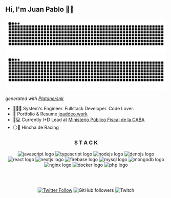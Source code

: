 ## Hi, I'm Juan Pablo 👋🏽

![github contribution grid snake animation](https://raw.githubusercontent.com/jpaddeo/jpaddeo/output/github-contribution-grid-snake-dark.svg#gh-dark-mode-only)
![github contribution grid snake animation](https://raw.githubusercontent.com/jpaddeo/jpaddeo/output/github-contribution-grid-snake.svg#gh-light-mode-only)

_generated with [Platane/snk](https://github.com/Platane/snk)_

- 👨🏻‍💻 System's Engineer. Fullstack Developer. Code Lover.
- 📕 Portfolio & Resume [jpaddeo.work](https://jpaddeo.work)
- 🏡💻 Currently I+D Lead at [Ministerio Público Fiscal de la CABA](https://mpfciudad.gob.ar)
- ⚪️🔘 Hincha de Racing
<!-- - 🟣 Trying to be _Livecoder Streamer_ on [Twitch](https://twitch.tv/jpaddeo) -->

###
<h3 align="center">S T A C K</h3>
<div align="center">
  <img src="https://cdn.jsdelivr.net/gh/devicons/devicon/icons/javascript/javascript-original.svg"   height="40"  width="52" alt="javascript logo"  />
  <img src="https://cdn.jsdelivr.net/gh/devicons/devicon/icons/typescript/typescript-original.svg"   height="40"  width="52" alt="typescript logo"  />
  <img src="https://cdn.jsdelivr.net/gh/devicons/devicon/icons/nodejs/nodejs-plain.svg"              height="40"  width="52" alt="nodejs logo"  />
  <img src="https://cdn.jsdelivr.net/gh/devicons/devicon/icons/denojs/denojs-original.svg"           height="40"  width="52" alt="denojs logo"  />
  <img src="https://cdn.jsdelivr.net/gh/devicons/devicon/icons/react/react-original.svg"             height="40"  width="52" alt="react logo"  />
  <img src="https://cdn.jsdelivr.net/gh/devicons/devicon/icons/nextjs/nextjs-original.svg"           height="40"  width="52" alt="nextjs logo"  />
  <img src="https://cdn.jsdelivr.net/gh/devicons/devicon/icons/firebase/firebase-plain.svg"          height="40"  width="52" alt="firebase logo"  />
  <img src="https://cdn.jsdelivr.net/gh/devicons/devicon/icons/mysql/mysql-plain.svg"                height="40"  width="52" alt="mysql logo"  />
  <img src="https://cdn.jsdelivr.net/gh/devicons/devicon/icons/mongodb/mongodb-original.svg"         height="45"  width="52" alt="mongodb logo"  />
  <img src="https://cdn.jsdelivr.net/gh/devicons/devicon/icons/nginx/nginx-original.svg"             height="45"  width="52" alt="nginx logo"  />
  <img src="https://cdn.jsdelivr.net/gh/devicons/devicon/icons/docker/docker-original.svg"           height="45"  width="52" alt="docker logo"  />
  <img src="https://cdn.jsdelivr.net/gh/devicons/devicon/icons/php/php-original.svg"                 height="45"  width="52" alt="php logo"  />

  <br/><br/>

   [![Twitter Follow](https://img.shields.io/twitter/follow/jpaddeo?style=social)](https://twitter.com/jpaddeo)
   ![GitHub followers](https://img.shields.io/github/followers/jpaddeo?style=social)
   ![Twitch](https://img.shields.io/twitch/status/jpaddeo?style=social)  
</div>

###

